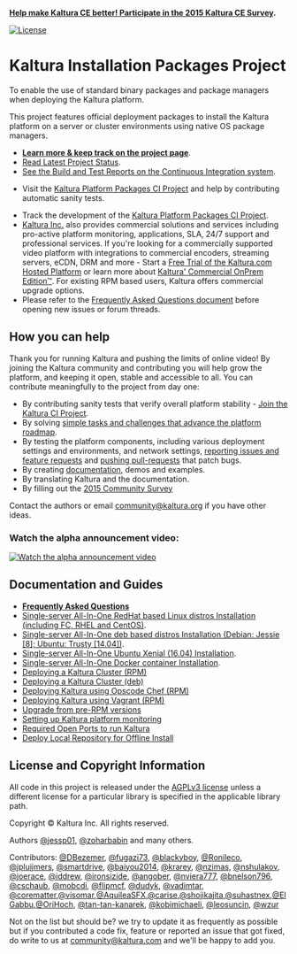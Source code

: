 **[Help make Kaltura CE better! Participate in the 2015 Kaltura CE Survey](http://surveys.kaltura.org/index.php/877436/lang-en).**

[![License](https://img.shields.io/badge/license-AGPLv3-blue.svg)](http://www.gnu.org/licenses/agpl-3.0.html)
# Kaltura Installation Packages Project
To enable the use of standard binary packages and package managers when deploying the Kaltura platform.

This project features official deployment packages to install the Kaltura platform on a server or cluster environments using native OS package managers.

* **[Learn more & keep track on the project page](http://kaltura.github.io/platform-install-packages/)**.    
* [Read Latest Project Status](https://github.com/kaltura/platform-install-packages/blob/master/doc/project-status-updates.md).
* [See the Build and Test Reports on the Continuous Integration system](http://installrepo.kaltura.org/reports/ci/).    
+ Visit the [Kaltura Platform Packages CI Project](https://github.com/kaltura/platform-continuous-integration) and help by contributing automatic sanity tests.
* Track the development of the [Kaltura Platform Packages CI Project](https://github.com/kaltura/platform-continuous-integration).
* [Kaltura Inc.](http://corp.kaltura.com) also provides commercial solutions and services including pro-active platform monitoring, applications, SLA, 24/7 support and professional services. If you're looking for a commercially supported video platform  with integrations to commercial encoders, streaming servers, eCDN, DRM and more - Start a [Free Trial of the Kaltura.com Hosted Platform](http://corp.kaltura.com/free-trial) or learn more about [Kaltura' Commercial OnPrem Edition™](http://corp.kaltura.com/Deployment-Options/Kaltura-On-Prem-Edition). For existing RPM based users, Kaltura offers commercial upgrade options.
* Please refer to the [Frequently Asked Questions document](https://github.com/kaltura/platform-install-packages/blob/master/doc/kaltura-packages-faq.md) before opening new issues or forum threads.

## How you can help
Thank you for running Kaltura and pushing the limits of online video! By joining the Kaltura community and contributing you will help grow the platform, and keeping it open, stable and accessible to all. You can contribute meaningfully to the project from day one:    

+ By contributing sanity tests that verify overall platform stability - [Join the Kaltura CI Project](https://github.com/kaltura/platform-continuous-integration).
+ By solving [simple tasks and challenges that advance the platform roadmap](http://bit.ly/kaltura-tasks).
+ By testing the platform components, including various deployment settings and environments, and network settings, [reporting issues and feature requests](https://github.com/kaltura/platform-install-packages/issues) and [pushing pull-requests](https://help.github.com/articles/creating-a-pull-request) that patch bugs.
+ By creating [documentation](https://github.com/kaltura/platform-install-packages/tree/master/doc), demos and examples.
+ By translating Kaltura and the documentation.
+ By filling out the [2015 Community Survey](http://surveys.kaltura.org/index.php/877436/lang-en)

Contact the authors or email community@kaltura.org if you have other ideas.

### Watch the alpha announcement video:
[![Watch the alpha announcement video](http://kaltura.github.io/platform-install-packages/images/news/1st-alpha-video-thumb.png "Watch the alpha announcement video")](http://bit.ly/1fIsdmY)


## Documentation and Guides

* [**Frequently Asked Questions**](kaltura-packages-faq.md)
* [Single-server All-In-One RedHat based Linux distros Installation (including FC, RHEL and CentOS)](install-kaltura-redhat-based.md).
* [Single-server All-In-One deb based distros Installation (Debian: Jessie [8]; Ubuntu: Trusty [14.04])](install-kaltura-deb-based.md).
* [Single-server All-In-One Ubuntu Xenial (16.04) Installation](install-kaltura-xenial.md).
* [Single-server All-In-One Docker container Installation](install-docker.md).
* [Deploying a Kaltura Cluster (RPM)](rpm-cluster-deployment-instructions.md)
* [Deploying a Kaltura Cluster (deb)](deb-cluster-deployment-instructions.md)
* [Deploying Kaltura using Opscode Chef (RPM)](rpm-chef-cluster-deployment.md)
* [Deploying Kaltura using Vagrant (RPM)](https://github.com/kaltura/platform-install-packages/tree/master/vagrant)
* [Upgrade from pre-RPM versions](https://github.com/kaltura/platform-install-packages/tree/master/doc/kaltura-updater)
* [Setting up Kaltura platform monitoring](platform-monitors.md)
* [Required Open Ports to run Kaltura](kaltura-required-ports.md)
* [Deploy Local Repository for Offline Install](deploy-local-rpm-repo-offline-install.md)



## License and Copyright Information
All code in this project is released under the [AGPLv3 license](http://www.gnu.org/licenses/agpl-3.0.html) unless a different license for a particular library is specified in the applicable library path. 

Copyright © Kaltura Inc. All rights reserved.

Authors [@jessp01](https://github.com/jessp01), [@zoharbabin](https://github.com/zoharbabin) and many others.

Contributors: [@DBezemer](https://github.com/DBezemer), [@fugazi73](https://github.com/fugazi73), [@blackyboy](https://github.com/blackyboy), [@Ronileco](https://github.com/Ronileco), [@jpluijmers](https://github.com/jpluijmers), [@smartdrive](https://github.com/smartdrive), [@baiyou2014](https://github.com/baiyou2014), [@krarey](https://github.com/krarey), [@nzimas](https://github.com/nzimas), [@nshulakov](https://github.com/nshulakov), [@joerace](https://github.com/joerace), [@iddrew](https://github.com/iddrew), [@ironsizide](https://github.com/ironsizide), [@angober](https://github.com/angober), [@nviera777](https://github.com/nviera777), [@bnelson796](https://github.com/bnelson796), [@cschaub](https://github.com/cschaub), [@mobcdi](https://github.com/mobcdi), [@flipmcf](https://github.com/flipmcf), [@dudyk](https://github.com/dudyk), [@vadimtar](https://github.com/vadimtar), [@corematter](https://github.com/corematter),[@visomar](https://github.com/visomar),[@AquileaSFX](https://github.com/AquileaSFX),[@carise](https://github.com/carise),[@shojikajita](https://github.com/shojikajita),[@suhastnex](https://github.com/suhastnex),[@ElGabbu](https://github.com/ElGabbu),[@OriHoch](https://github.com/OriHoch), [@tan-tan-kanarek](https://github.com/tan-tan-kanarek), [@kobimichaeli](https://github.com/kobimichaeli), [@leosuncin](https://github.com/leosuncin), [@wzur](https://github.com/wzur)

Not on the list but should be? we try to update it as frequently as possible but if you contributed a code fix, feature or reported an issue that got fixed, do write to us at community@kaltura.com and we'll be happy to add you.
